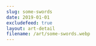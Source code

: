 ```yaml
---
slug: some-swords
date: 2019-01-01
excludefeed: true
layout: art-detail
filename: /art/some-swords.webp
---
```

